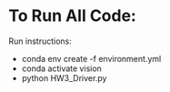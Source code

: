 # To Run All Code:

Run instructions:

* conda env create -f environment.yml
* conda activate vision
* python HW3_Driver.py